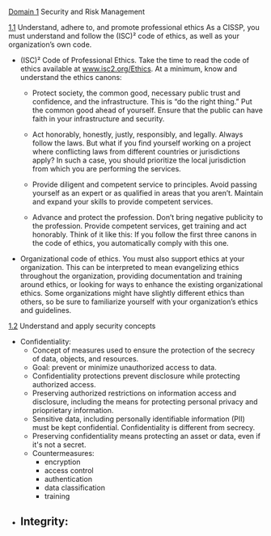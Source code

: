 [Domain 1](#domain1-top) Security and Risk Management

[1.1](#1.1) Understand, adhere to, and promote professional ethics
As a CISSP, you must understand and follow the (ISC)² code of ethics, as well as your organization’s own code.

- (ISC)² Code of Professional Ethics. Take the time to read the code of ethics available at www.isc2.org/Ethics. At a
minimum, know and understand the ethics canons:

  - Protect society, the common good, necessary public trust and confidence, and the infrastructure.
This is “do the right thing.” Put the common good ahead of yourself. Ensure that the public can have faith
in your infrastructure and security.

  - Act honorably, honestly, justly, responsibly, and legally. Always follow the laws. But what if you find
yourself working on a project where conflicting laws from different countries or jurisdictions apply? In such
a case, you should prioritize the local jurisdiction from which you are performing the services.

  - Provide diligent and competent service to principles. Avoid passing yourself as an expert or as qualified
in areas that you aren’t. Maintain and expand your skills to provide competent services.

  - Advance and protect the profession. Don’t bring negative publicity to the profession. Provide competent
services, get training and act honorably. Think of it like this: If you follow the first three canons in the code
of ethics, you automatically comply with this one.

- Organizational code of ethics. You must also support ethics at your organization. This can be interpreted to mean
evangelizing ethics throughout the organization, providing documentation and training around ethics, or looking
for ways to enhance the existing organizational ethics. Some organizations might have slightly different ethics than
others, so be sure to familiarize yourself with your organization’s ethics and guidelines.

[1.2](#1.2) Understand and apply security concepts
- Confidentiality:
  - Concept of measures used to ensure the protection of the secrecy of data, objects, and resources.
  - Goal: prevent or minimize unauthorized access to data.
  - Confidentiality protections prevent disclosure while protecting authorized access.
  - Preserving authorized restrictions on information access and disclosure, including the means for protecting personal privacy and prioprietary information.
  - Sensitive data, including personally identifiable information (PII) must be kept confidential. Confidentiality is different from secrecy.
  - Preserving confidentiality means protecting an asset or data, even if it's not a secret.
  - Countermeasures:
    - encryption
    - access control
    - authentication
    - data classification
    - training
- Integrity:
  - 

